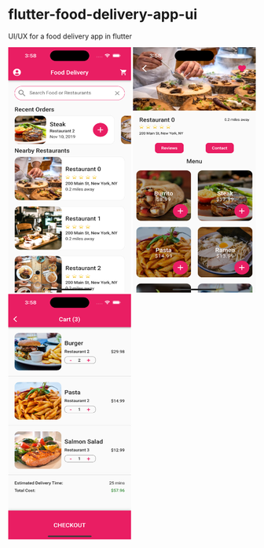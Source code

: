 # flutter-food-delivery-app-ui
<p>UI/UX for a food delivery app in flutter</p>
<p>
<img src="https://github.com/WahibAbdul/flutter-food-delivery-app-ui/blob/main/screenshots/Simulator%20Screen%20Shot%20-%20iPhone%2014%20Pro%20-%202023-03-06%20at%2015.58.43.png" alt="Screenshot 1" width="250" height="500">
<img src="https://github.com/WahibAbdul/flutter-food-delivery-app-ui/blob/main/screenshots/Simulator%20Screen%20Shot%20-%20iPhone%2014%20Pro%20-%202023-03-06%20at%2015.58.52.png" alt="Screenshot 2" width="250" height="500">
<img src="https://github.com/WahibAbdul/flutter-food-delivery-app-ui/blob/main/screenshots/Simulator%20Screen%20Shot%20-%20iPhone%2014%20Pro%20-%202023-03-06%20at%2015.58.57.png" alt="Screenshot 3" width="250" height="500">
</p>
